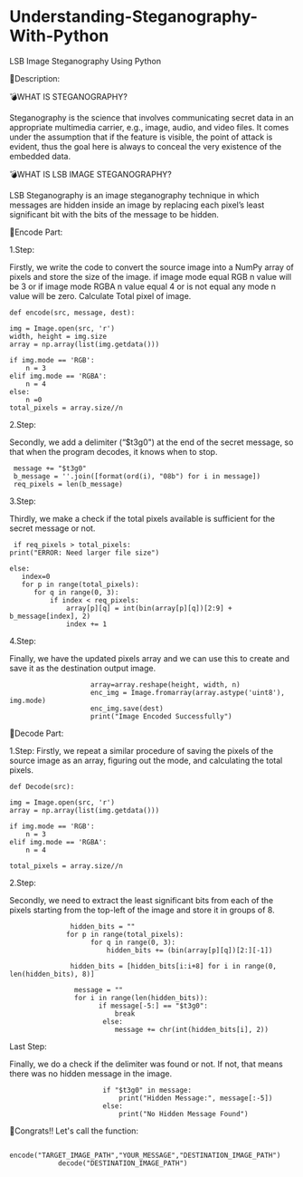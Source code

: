 # Understanding-Steganography-With-Python
LSB Image Steganography Using Python

📗Description:

💣WHAT IS STEGANOGRAPHY?

Steganography is the science that involves communicating secret data in an appropriate multimedia carrier, e.g., image, audio, and video files. It comes under the assumption that if the feature is visible, the point of attack is evident, thus the goal here is always to conceal the very existence of the embedded data.
  
  
 💣WHAT IS LSB IMAGE STEGANOGRAPHY?

LSB Steganography is an image steganography technique in which messages are hidden inside an image by replacing each pixel’s least significant bit with the bits of the message to be hidden.
  
🏹Encode Part:

1.Step:
     
Firstly, we write the code to convert the source image into a NumPy array of pixels and store the size of the image. if image mode equal RGB n value will be 3 or if image mode RGBA n value equal 4 or is not equal any mode n value will be zero. Calculate Total pixel of image.
         
    def encode(src, message, dest):

    img = Image.open(src, 'r')
    width, height = img.size
    array = np.array(list(img.getdata()))

    if img.mode == 'RGB':
        n = 3
    elif img.mode == 'RGBA':
        n = 4
    else:
        n =0
    total_pixels = array.size//n



2.Step:

Secondly, we add a delimiter (“$t3g0") at the end of the secret message, so that when the program decodes, it knows when to stop. 

     message += "$t3g0"
     b_message = ''.join([format(ord(i), "08b") for i in message])
     req_pixels = len(b_message)

3.Step:

Thirdly, we make a check if the total pixels available is sufficient for the secret message or not.

     if req_pixels > total_pixels:
    print("ERROR: Need larger file size")

    else:
       index=0
       for p in range(total_pixels):
          for q in range(0, 3):
              if index < req_pixels:
                  array[p][q] = int(bin(array[p][q])[2:9] + b_message[index], 2)
                  index += 1

4.Step:

Finally, we have the updated pixels array and we can use this to create and save it as the destination output image.

                        array=array.reshape(height, width, n)
                        enc_img = Image.fromarray(array.astype('uint8'), img.mode)
                        enc_img.save(dest)
                        print("Image Encoded Successfully")


🏹Decode Part:

1.Step:
Firstly, we repeat a similar procedure of saving the pixels of the source image as an array, figuring out the mode, and calculating the total pixels.
    
    def Decode(src):

    img = Image.open(src, 'r')
    array = np.array(list(img.getdata()))

    if img.mode == 'RGB':
        n = 3
    elif img.mode == 'RGBA':
        n = 4

    total_pixels = array.size//n

2.Step:

Secondly, we need to extract the least significant bits from each of the pixels starting from the top-left of the image and store it in groups of 8. 

                   hidden_bits = ""
                  for p in range(total_pixels):
                        for q in range(0, 3):
                            hidden_bits += (bin(array[p][q])[2:][-1])

                   hidden_bits = [hidden_bits[i:i+8] for i in range(0, len(hidden_bits), 8)]

                    message = ""
                    for i in range(len(hidden_bits)):
                          if message[-5:] == "$t3g0":
                              break
                           else:
                              message += chr(int(hidden_bits[i], 2))
                              
                              
                              
 Last Step:
 
 Finally, we do a check if the delimiter was found or not. If not, that means there was no hidden message in the image.
 
                           if "$t3g0" in message:
                               print("Hidden Message:", message[:-5])
                           else:
                               print("No Hidden Message Found")
 


🥇Congrats!! Let's call the function:

                encode("TARGET_IMAGE_PATH","YOUR_MESSAGE","DESTINATION_IMAGE_PATH")
                decode("DESTINATION_IMAGE_PATH")
